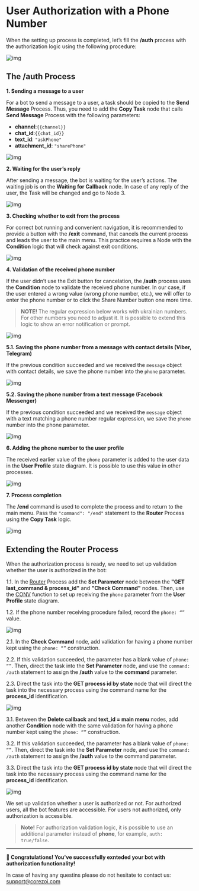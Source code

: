 # User Authorization with a Phone Number 

When the setting up process is completed, let’s fill the **/auth** process with the authorization logic using the following procedure:

![img](img/auth_logic.png)

  
## The /auth Process

**1. Sending a message to a user**

For a bot to send a message to a user, a task should be copied to the **Send Message** Process. Thus, you need to add the **Copy Task** node that calls **Send Message** Process with the following parameters:

-   **channel**:```{{channel}}```
-   **chat_id**:```{{chat_id}}```
-   **text_id**: `"askPhone"` 
-   **attachment_id**: `"sharePhone"`

![img](img/auth_1.png)
    
**2. Waiting for the user’s reply**

After sending a message, the bot is waiting for the user’s actions. The waiting job is on the **Waiting for Callback** node. In case of any reply of the user, the Task will be changed and go to Node 3.

![img](img/auth_2.png)

**3. Checking whether to exit from the process**

For correct bot running and convenient navigation, it is recommended to provide a button with the **/exit** command, that cancels the current process and leads the user to the main menu. This practice requires a Node with the **Condition** logic that will check against exit conditions.

![img](img/auth_3.png)
  

**4. Validation of the received phone number**

If the user didn’t use the Exit button for cancelation, the **/auth** process uses the **Condition** node to validate the received phone number. In our case, if the user entered a wrong value (wrong phone number, etc.), we will offer to enter the phone number or to click the Share Number button one more time.

>**NOTE!** The regular expression below works with ukrainian numbers. For other numbers you need to adjust it. It is possible to extend this logic to show an error notification or prompt.


![img](img/auth_4.png)
  

**5.1. Saving the phone number from a message with contact details (Viber, Telegram)**

If the previous condition succeeded and we received the `message` object with contact details, we save the phone number into the `phone` parameter.

![img](img/auth_51.png)
  

**5.2. Saving the phone number from a text message (Facebook Messenger)**

If the previous condition succeeded and we received the `message` object with a text matching a phone number regular expression, we save the `phone` number into the phone parameter.

![img](img/auth_52.png)
  

**6. Adding the phone number to the user profile**

The received earlier value of the `phone` parameter is added to the user data in the **User Profile** state diagram. It is possible to use this value in other processes.

![img](img/auth_6.png)
  

**7. Process completion**

The **/end** command is used to complete the process and to return to the main menu. Pass the `"command": "/end"` statement to the **Router** Process using the **Copy Task** logic.

![img](img/auth_7_1.png)



## Extending the Router Process

When the authorization process is ready, we need to set up validation whether the user is authorized in the bot:
  

1.1. In the [Router](https://doc.corezoid.com/en/plugins/bot_platform/v2/objects-description.html) Process add the **Set Parameter** node between the **"GET last_command & process_id"** and **"Check Command"** nodes. Then, use the [CONV](https://doc.corezoid.com/en/interface/functions/getParamFromApp.html) function to set up receiving the `phone` parameter from the **User Profile** state diagram. 

1.2. If the phone number receiving procedure failed, record the `phone: “”` value.

![img](img/auth_router_1.png)

2.1. In the **Check Command** node, add validation for having a phone number kept using the `phone: “”` construction.  

2.2. If this validation succeeded, the parameter has a blank value of `phone: “”`. Then, direct the task into the **Set Parameter** node, and use the `command: /auth` statement to assign the **/auth** value to the **command** parameter.  


2.3. Direct the task into the **GET process id by state** node that will direct the task into the necessary process using the command name for the **process_id** identification.

![img](img/auth_router_2.png)
  

3.1. Between the **Delete callback** and **text_id = main menu** nodes, add another **Condition** node with the same validation for having a phone number kept using the `phone: “”` construction.

3.2. If this validation succeeded, the parameter has a blank value of `phone: “”`. Then, direct the task into the **Set Parameter** node, and use the `command: /auth` statement to assign the **/auth** value to the command parameter.

3.3. Direct the task into the **GET process id by state** node that will direct the task into the necessary process using the command name for the **process_id** identification.

![img](img/auth_router_3.png)
  
  
We set up validation whether a user is authorized or not.
For authorized users, all the bot features are accessible.
For users not authorized, only authorization is accessible.

> **Note!** For authorization validation logic, it is possible to use an additional parameter instead of **phone**, for example, `auth: true/false`.

---

**🎊 Congratulations! You've successfully exnteded your bot with authorization functionality!**

In case of having any questins please do not hesitate to contact us: [support@corezoi.com](emailto:support@corezod.com)
